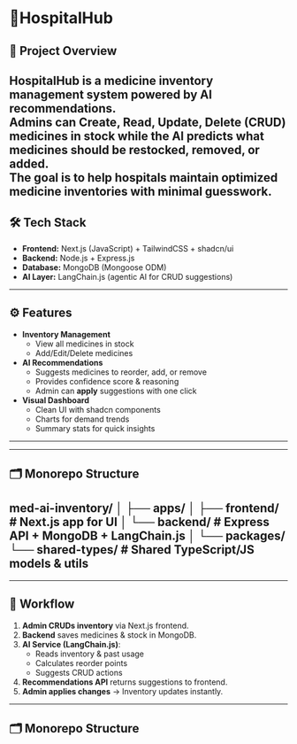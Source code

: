 # 💊HospitalHub

## 📌 Project Overview
HospitalHub is a **medicine inventory management system** powered by **AI recommendations**.  
Admins can **Create, Read, Update, Delete (CRUD)** medicines in stock while the AI predicts what medicines should be restocked, removed, or added.  
The goal is to help hospitals maintain **optimized medicine inventories** with minimal guesswork.
---

## 🛠 Tech Stack
- **Frontend:** Next.js (JavaScript) + TailwindCSS + shadcn/ui  
- **Backend:** Node.js + Express.js  
- **Database:** MongoDB (Mongoose ODM)  
- **AI Layer:** LangChain.js (agentic AI for CRUD suggestions)  

---

## ⚙️ Features
- **Inventory Management**
  - View all medicines in stock
  - Add/Edit/Delete medicines
- **AI Recommendations**
  - Suggests medicines to reorder, add, or remove
  - Provides confidence score & reasoning
  - Admin can **apply** suggestions with one click
- **Visual Dashboard**
  - Clean UI with shadcn components
  - Charts for demand trends
  - Summary stats for quick insights

---
---
## 🗂️ Monorepo Structure
med-ai-inventory/
│
├── apps/
│ ├── frontend/ # Next.js app for UI
│ └── backend/ # Express API + MongoDB + LangChain.js
│
└── packages/
└── shared-types/ # Shared TypeScript/JS models & utils
---


---

## 🔄 Workflow
1. **Admin CRUDs inventory** via Next.js frontend.  
2. **Backend** saves medicines & stock in MongoDB.  
3. **AI Service (LangChain.js)**:
   - Reads inventory & past usage
   - Calculates reorder points
   - Suggests CRUD actions  
4. **Recommendations API** returns suggestions to frontend.  
5. **Admin applies changes** → Inventory updates instantly.

---


## 🗂️ Monorepo Structure

